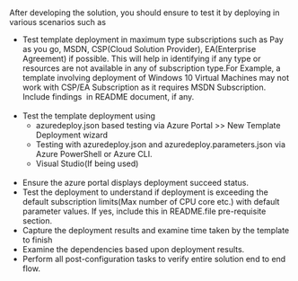 <br>
<p>After developing the solution, you  should ensure to test it by deploying in various scenarios such as</p>
<ul>
<li>Test template deployment in maximum type  subscriptions such as Pay as you go, MSDN, CSP(Cloud Solution Provider),  EA(Enterprise Agreement) if possible. This will help in identifying if any type  or resources are not available in any of subscription type.For Example, a  template involving deployment of Windows 10 Virtual Machines may not work with  CSP/EA Subscription as it requires MSDN Subscription. Include findings&nbsp; in README document, if any.</li>
<br><li>Test  the template deployment using
  <ul>
    <li>azuredeploy.json based testing via Azure  Portal &gt;&gt; New Template Deployment wizard</li>
    <li>Testing with azuredeploy.json and  azuredeploy.parameters.json via Azure PowerShell or Azure CLI.</li>
    <li>Visual Studio(If being used)</li>
    </ul>
</li>
<br><li>Ensure the azure portal displays deployment succeed status.
<li>Test  the deployment to understand if deployment is exceeding the default  subscription limits(Max number of CPU core etc.) with default parameter values.  If yes, include this in README.file pre-requisite section. 
<li>Capture  the deployment results and examine time taken by the template to finish
<li>Examine  the dependencies based upon deployment results.
<li>Perform  all post-configuration tasks to verify entire solution end to end flow.
</ul>
